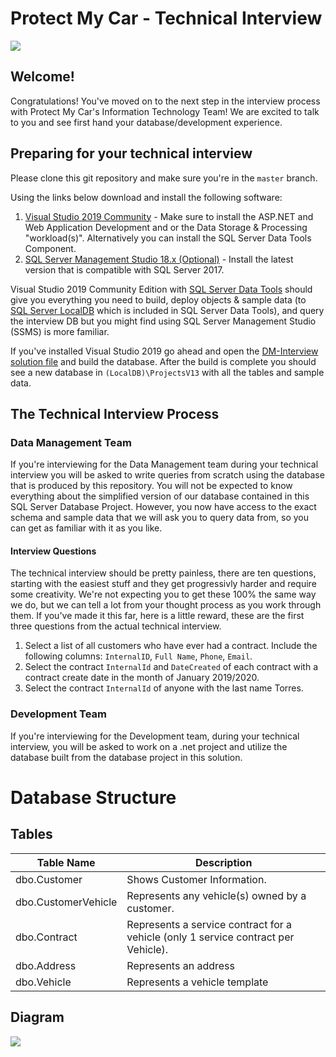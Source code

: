 # Protect My Car - Technical Interview

![](Docs/Images/protect-my-car-logo-large.png)

## Welcome!

Congratulations! You've moved on to the next step in the interview process with Protect My Car's Information Technology Team! We are excited to talk to you and see first hand your database/development experience.

## Preparing for your technical interview

Please clone this git repository and make sure you're in the `master` branch. 

Using the links below download and install the following software:

1. [Visual Studio 2019 Community](https://visualstudio.microsoft.com/) - Make sure to install the ASP.NET and Web Application Development and or the Data Storage & Processing "workload(s)". Alternatively you can install the SQL Server Data Tools Component.
2. [SQL Server Management Studio 18.x (Optional)](https://docs.microsoft.com/en-us/sql/ssms/download-sql-server-management-studio-ssms?view=sql-server-2017) - Install the latest version that is compatible with SQL Server 2017.

Visual Studio 2019 Community Edition with [SQL Server Data Tools](https://docs.microsoft.com/en-us/sql/ssdt/download-sql-server-data-tools-ssdt?view=sql-server-2017) should give you everything you need to build, deploy objects & sample data (to [SQL Server LocalDB](https://docs.microsoft.com/en-us/sql/database-engine/configure-windows/sql-server-express-localdb?view=sql-server-2017) which is included in SQL Server Data Tools), and query the interview DB but you might find using SQL Server Management Studio (SSMS) is more familiar.

If you've installed Visual Studio 2019 go ahead and open the [DM-Interview solution file](/DM-Interview.sln) and build the database. After the build is complete you should see a new database in `(LocalDB)\ProjectsV13` with all the tables and sample data.

## The Technical Interview Process

### Data Management Team

If you're interviewing for the Data Management team during your technical interview you will be asked to write queries from scratch using the database that is produced by this repository. You will not be expected to know everything about the simplified version of our database contained in this SQL Server Database Project. However, you now have access to the exact schema and sample data that we will ask you to query data from, so you can get as familiar with it as you like.

#### Interview Questions

The technical interview should be pretty painless, there are ten questions, starting with the easiest stuff and they get progressivly harder and require some creativity. We're not expecting you to get these 100% the same way we do, but we can tell a lot from your thought process as you work through them. If you've made it this far, here is a little reward, these are the first three questions from the actual technical interview. 

1. Select a list of all customers who have ever had a contract. Include the following columns: `InternalID`, `Full Name`, `Phone`, `Email`. 
2. Select the contract `InternalId` and `DateCreated` of each contract with a contract create date in the month of January 2019/2020.
3. Select the contract `InternalId` of anyone with the last name Torres.

### Development Team

If you're interviewing for the Development team, during your technical interview, you will be asked to work on a .net project and utilize the database built from the database project in this solution.

# Database Structure

## Tables

|Table Name|Description|
|----------|-----------|
|dbo.Customer|Shows Customer Information.|
|dbo.CustomerVehicle|Represents any vehicle(s) owned by a customer.|
|dbo.Contract|Represents a service contract for a vehicle (only 1 service contract per Vehicle).|
|dbo.Address|Represents an address|
|dbo.Vehicle|Represents a vehicle template|

## Diagram

![](Docs/Diagrams/DatabaseERD.drawio.svg)
